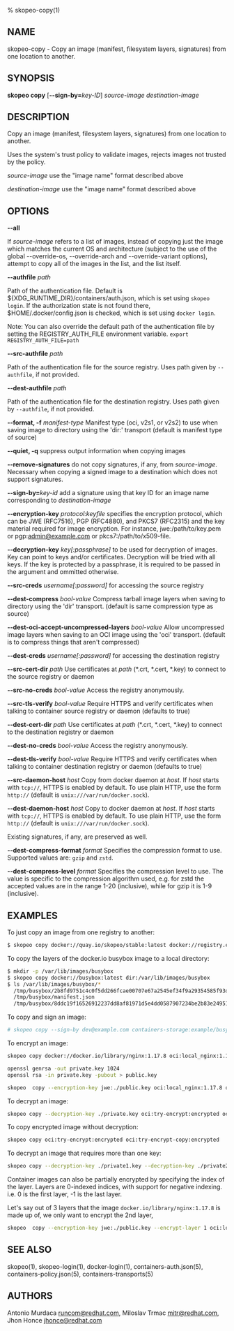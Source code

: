 % skopeo-copy(1)

## NAME
skopeo\-copy - Copy an image (manifest, filesystem layers, signatures) from one location to another.

## SYNOPSIS
**skopeo copy** [**--sign-by=**_key-ID_] _source-image destination-image_

## DESCRIPTION
Copy an image (manifest, filesystem layers, signatures) from one location to another.

Uses the system's trust policy to validate images, rejects images not trusted by the policy.

  _source-image_ use the "image name" format described above

  _destination-image_ use the "image name" format described above

## OPTIONS

**--all**

If _source-image_ refers to a list of images, instead of copying just the image which matches the current OS and
architecture (subject to the use of the global --override-os, --override-arch and --override-variant options), attempt to copy all of
the images in the list, and the list itself.

**--authfile** _path_

Path of the authentication file. Default is ${XDG_RUNTIME\_DIR}/containers/auth.json, which is set using `skopeo login`.
If the authorization state is not found there, $HOME/.docker/config.json is checked, which is set using `docker login`.

Note: You can also override the default path of the authentication file by setting the REGISTRY\_AUTH\_FILE
environment variable. `export REGISTRY_AUTH_FILE=path`

**--src-authfile** _path_

Path of the authentication file for the source registry. Uses path given by `--authfile`, if not provided.

**--dest-authfile** _path_

Path of the authentication file for the destination registry. Uses path given by `--authfile`, if not provided.

**--format, -f** _manifest-type_ Manifest type (oci, v2s1, or v2s2) to use when saving image to directory using the 'dir:' transport (default is manifest type of source)

**--quiet, -q** suppress output information when copying images

**--remove-signatures** do not copy signatures, if any, from _source-image_. Necessary when copying a signed image to a destination which does not support signatures.

**--sign-by=**_key-id_ add a signature using that key ID for an image name corresponding to _destination-image_

**--encryption-key** _protocol:keyfile_ specifies the encryption protocol, which can be JWE (RFC7516), PGP (RFC4880), and PKCS7 (RFC2315) and the key material required for image encryption. For instance, jwe:/path/to/key.pem or pgp:admin@example.com or pkcs7:/path/to/x509-file.

**--decryption-key** _key[:passphrase]_ to be used for decryption of images. Key can point to keys and/or certificates. Decryption will be tried with all keys. If the key is protected by a passphrase, it is required to be passed in the argument and ommitted otherwise.

**--src-creds** _username[:password]_ for accessing the source registry

**--dest-compress** _bool-value_ Compress tarball image layers when saving to directory using the 'dir' transport. (default is same compression type as source)

**--dest-oci-accept-uncompressed-layers** _bool-value_ Allow uncompressed image layers when saving to an OCI image using the 'oci' transport. (default is to compress things that aren't compressed)

**--dest-creds** _username[:password]_ for accessing the destination registry

**--src-cert-dir** _path_ Use certificates at _path_ (*.crt, *.cert, *.key) to connect to the source registry or daemon

**--src-no-creds** _bool-value_ Access the registry anonymously.

**--src-tls-verify** _bool-value_ Require HTTPS and verify certificates when talking to container source registry or daemon (defaults to true)

**--dest-cert-dir** _path_ Use certificates at _path_ (*.crt, *.cert, *.key) to connect to the destination registry or daemon

**--dest-no-creds** _bool-value_  Access the registry anonymously.

**--dest-tls-verify** _bool-value_ Require HTTPS and verify certificates when talking to container destination registry or daemon (defaults to true)

**--src-daemon-host** _host_ Copy from docker daemon at _host_. If _host_ starts with `tcp://`, HTTPS is enabled by default. To use plain HTTP, use the form `http://` (default is `unix:///var/run/docker.sock`).

**--dest-daemon-host** _host_ Copy to docker daemon at _host_. If _host_ starts with `tcp://`, HTTPS is enabled by default. To use plain HTTP, use the form `http://` (default is `unix:///var/run/docker.sock`).

Existing signatures, if any, are preserved as well.

**--dest-compress-format** _format_ Specifies the compression format to use.  Supported values are: `gzip` and `zstd`.

**--dest-compress-level** _format_ Specifies the compression level to use.  The value is specific to the compression algorithm used, e.g. for zstd the accepted values are in the range 1-20 (inclusive), while for gzip it is 1-9 (inclusive).

## EXAMPLES

To just copy an image from one registry to another:
```sh
$ skopeo copy docker://quay.io/skopeo/stable:latest docker://registry.example.com/skopeo:latest
```

To copy the layers of the docker.io busybox image to a local directory:
```sh
$ mkdir -p /var/lib/images/busybox
$ skopeo copy docker://busybox:latest dir:/var/lib/images/busybox
$ ls /var/lib/images/busybox/*
  /tmp/busybox/2b8fd9751c4c0f5dd266fcae00707e67a2545ef34f9a29354585f93dac906749.tar
  /tmp/busybox/manifest.json
  /tmp/busybox/8ddc19f16526912237dd8af81971d5e4dd0587907234be2b83e249518d5b673f.tar
```

To copy and sign an image:

```sh
# skopeo copy --sign-by dev@example.com containers-storage:example/busybox:streaming docker://example/busybox:gold
```

To encrypt an image:
```sh
skopeo copy docker://docker.io/library/nginx:1.17.8 oci:local_nginx:1.17.8

openssl genrsa -out private.key 1024
openssl rsa -in private.key -pubout > public.key

skopeo  copy --encryption-key jwe:./public.key oci:local_nginx:1.17.8 oci:try-encrypt:encrypted
```

To decrypt an image:
```sh
skopeo copy --decryption-key ./private.key oci:try-encrypt:encrypted oci:try-decrypt:decrypted
```

To copy encrypted image without decryption:
```sh
skopeo copy oci:try-encrypt:encrypted oci:try-encrypt-copy:encrypted
```

To decrypt an image that requires more than one key:
```sh
skopeo copy --decryption-key ./private1.key --decryption-key ./private2.key --decryption-key ./private3.key oci:try-encrypt:encrypted oci:try-decrypt:decrypted
```

Container images can also be partially encrypted by specifying the index of the layer. Layers are 0-indexed indices, with support for negative indexing. i.e. 0 is the first layer, -1 is the last layer.

Let's say out of 3 layers that the image `docker.io/library/nginx:1.17.8` is made up of, we only want to encrypt the 2nd layer,
```sh
skopeo  copy --encryption-key jwe:./public.key --encrypt-layer 1 oci:local_nginx:1.17.8 oci:try-encrypt:encrypted
```

## SEE ALSO
skopeo(1), skopeo-login(1), docker-login(1), containers-auth.json(5), containers-policy.json(5), containers-transports(5)

## AUTHORS

Antonio Murdaca <runcom@redhat.com>, Miloslav Trmac <mitr@redhat.com>, Jhon Honce <jhonce@redhat.com>

